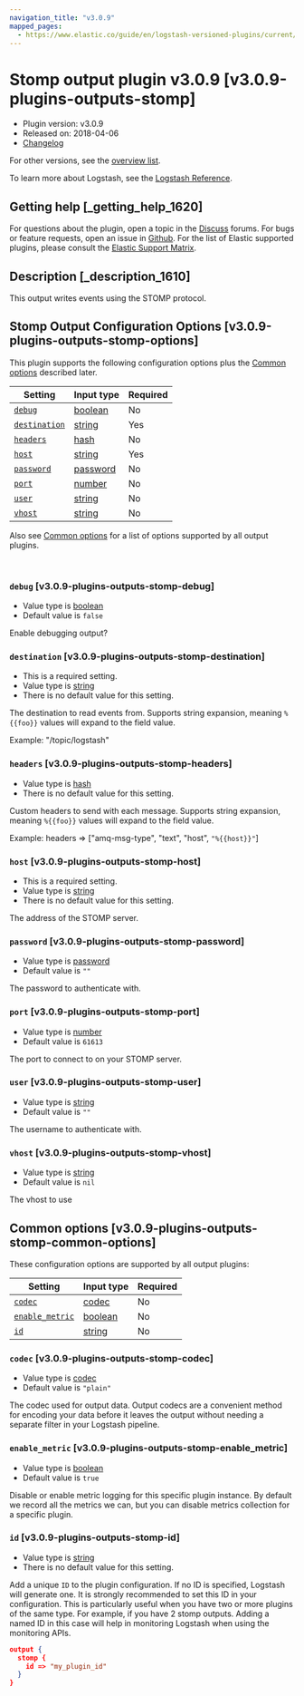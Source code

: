 ```yaml
---
navigation_title: "v3.0.9"
mapped_pages:
  - https://www.elastic.co/guide/en/logstash-versioned-plugins/current/v3.0.9-plugins-outputs-stomp.html
---
```


# Stomp output plugin v3.0.9 [v3.0.9-plugins-outputs-stomp]


* Plugin version: v3.0.9
* Released on: 2018-04-06
* [Changelog](https://github.com/logstash-plugins/logstash-output-stomp/blob/v3.0.9/CHANGELOG.md)

For other versions, see the [overview list](output-stomp-index.md).

To learn more about Logstash, see the [Logstash Reference](logstash://reference/index.md).

## Getting help [_getting_help_1620]

For questions about the plugin, open a topic in the [Discuss](http://discuss.elastic.co) forums. For bugs or feature requests, open an issue in [Github](https://github.com/logstash-plugins/logstash-output-stomp). For the list of Elastic supported plugins, please consult the [Elastic Support Matrix](https://www.elastic.co/support/matrix#matrix_logstash_plugins).


## Description [_description_1610]

This output writes events using the STOMP protocol.


## Stomp Output Configuration Options [v3.0.9-plugins-outputs-stomp-options]

This plugin supports the following configuration options plus the [Common options](v3-0-9-plugins-outputs-stomp.md#v3.0.9-plugins-outputs-stomp-common-options) described later.

| Setting | Input type | Required |
| --- | --- | --- |
| [`debug`](v3-0-9-plugins-outputs-stomp.md#v3.0.9-plugins-outputs-stomp-debug) | [boolean](logstash://reference/configuration-file-structure.md#boolean) | No |
| [`destination`](v3-0-9-plugins-outputs-stomp.md#v3.0.9-plugins-outputs-stomp-destination) | [string](logstash://reference/configuration-file-structure.md#string) | Yes |
| [`headers`](v3-0-9-plugins-outputs-stomp.md#v3.0.9-plugins-outputs-stomp-headers) | [hash](logstash://reference/configuration-file-structure.md#hash) | No |
| [`host`](v3-0-9-plugins-outputs-stomp.md#v3.0.9-plugins-outputs-stomp-host) | [string](logstash://reference/configuration-file-structure.md#string) | Yes |
| [`password`](v3-0-9-plugins-outputs-stomp.md#v3.0.9-plugins-outputs-stomp-password) | [password](logstash://reference/configuration-file-structure.md#password) | No |
| [`port`](v3-0-9-plugins-outputs-stomp.md#v3.0.9-plugins-outputs-stomp-port) | [number](logstash://reference/configuration-file-structure.md#number) | No |
| [`user`](v3-0-9-plugins-outputs-stomp.md#v3.0.9-plugins-outputs-stomp-user) | [string](logstash://reference/configuration-file-structure.md#string) | No |
| [`vhost`](v3-0-9-plugins-outputs-stomp.md#v3.0.9-plugins-outputs-stomp-vhost) | [string](logstash://reference/configuration-file-structure.md#string) | No |

Also see [Common options](v3-0-9-plugins-outputs-stomp.md#v3.0.9-plugins-outputs-stomp-common-options) for a list of options supported by all output plugins.

 

### `debug` [v3.0.9-plugins-outputs-stomp-debug]

* Value type is [boolean](logstash://reference/configuration-file-structure.md#boolean)
* Default value is `false`

Enable debugging output?


### `destination` [v3.0.9-plugins-outputs-stomp-destination]

* This is a required setting.
* Value type is [string](logstash://reference/configuration-file-structure.md#string)
* There is no default value for this setting.

The destination to read events from. Supports string expansion, meaning `%{{foo}}` values will expand to the field value.

Example: "/topic/logstash"


### `headers` [v3.0.9-plugins-outputs-stomp-headers]

* Value type is [hash](logstash://reference/configuration-file-structure.md#hash)
* There is no default value for this setting.

Custom headers to send with each message. Supports string expansion, meaning `%{{foo}}` values will expand to the field value.

Example: headers ⇒ ["amq-msg-type", "text", "host", `"%{{host}}"`]


### `host` [v3.0.9-plugins-outputs-stomp-host]

* This is a required setting.
* Value type is [string](logstash://reference/configuration-file-structure.md#string)
* There is no default value for this setting.

The address of the STOMP server.


### `password` [v3.0.9-plugins-outputs-stomp-password]

* Value type is [password](logstash://reference/configuration-file-structure.md#password)
* Default value is `""`

The password to authenticate with.


### `port` [v3.0.9-plugins-outputs-stomp-port]

* Value type is [number](logstash://reference/configuration-file-structure.md#number)
* Default value is `61613`

The port to connect to on your STOMP server.


### `user` [v3.0.9-plugins-outputs-stomp-user]

* Value type is [string](logstash://reference/configuration-file-structure.md#string)
* Default value is `""`

The username to authenticate with.


### `vhost` [v3.0.9-plugins-outputs-stomp-vhost]

* Value type is [string](logstash://reference/configuration-file-structure.md#string)
* Default value is `nil`

The vhost to use



## Common options [v3.0.9-plugins-outputs-stomp-common-options]

These configuration options are supported by all output plugins:

| Setting | Input type | Required |
| --- | --- | --- |
| [`codec`](v3-0-9-plugins-outputs-stomp.md#v3.0.9-plugins-outputs-stomp-codec) | [codec](logstash://reference/configuration-file-structure.md#codec) | No |
| [`enable_metric`](v3-0-9-plugins-outputs-stomp.md#v3.0.9-plugins-outputs-stomp-enable_metric) | [boolean](logstash://reference/configuration-file-structure.md#boolean) | No |
| [`id`](v3-0-9-plugins-outputs-stomp.md#v3.0.9-plugins-outputs-stomp-id) | [string](logstash://reference/configuration-file-structure.md#string) | No |

### `codec` [v3.0.9-plugins-outputs-stomp-codec]

* Value type is [codec](logstash://reference/configuration-file-structure.md#codec)
* Default value is `"plain"`

The codec used for output data. Output codecs are a convenient method for encoding your data before it leaves the output without needing a separate filter in your Logstash pipeline.


### `enable_metric` [v3.0.9-plugins-outputs-stomp-enable_metric]

* Value type is [boolean](logstash://reference/configuration-file-structure.md#boolean)
* Default value is `true`

Disable or enable metric logging for this specific plugin instance. By default we record all the metrics we can, but you can disable metrics collection for a specific plugin.


### `id` [v3.0.9-plugins-outputs-stomp-id]

* Value type is [string](logstash://reference/configuration-file-structure.md#string)
* There is no default value for this setting.

Add a unique `ID` to the plugin configuration. If no ID is specified, Logstash will generate one. It is strongly recommended to set this ID in your configuration. This is particularly useful when you have two or more plugins of the same type. For example, if you have 2 stomp outputs. Adding a named ID in this case will help in monitoring Logstash when using the monitoring APIs.

```json
output {
  stomp {
    id => "my_plugin_id"
  }
}
```



